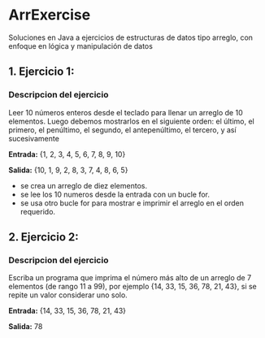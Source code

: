 # ArrExercise
Soluciones en Java a ejercicios de estructuras de datos tipo arreglo, con enfoque en lógica y manipulación de datos

## 1. Ejercicio 1:
### Descripcion del ejercicio
Leer 10 números enteros desde el teclado para
llenar un arreglo de 10 elementos. Luego debemos mostrarlos en el siguiente orden:
el último, el primero, el penúltimo, el segundo, el antepenúltimo, el tercero, y así
sucesivamente

**Entrada:**  {1, 2, 3, 4, 5, 6, 7, 8, 9, 10}

**Salida:**  {10, 1, 9, 2, 8, 3, 7, 4, 8, 6, 5}

- se crea un arreglo de diez elementos.
- se lee los 10 numeros desde la entrada con un bucle for.
- se usa otro bucle for para mostrar e imprimir el arreglo en el orden requerido.

## 2. Ejercicio 2:
### Descripcion del ejercicio
Escriba un programa que imprima el número más alto de un arreglo de 7 elementos
(de rango 11 a 99), por ejemplo {14, 33, 15, 36, 78, 21, 43}, si se repite un valor 
considerar uno solo.

**Entrada:** {14, 33, 15, 36, 78, 21, 43}

**Salida:** 78


